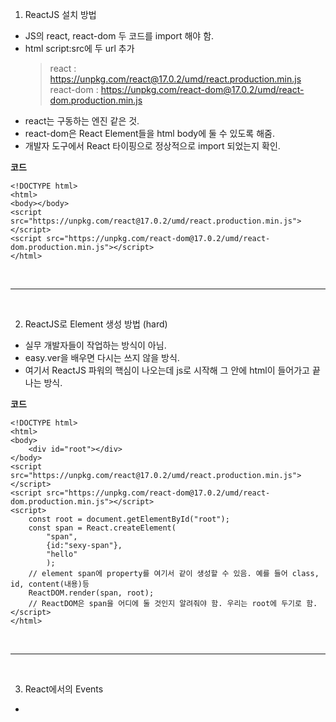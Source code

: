 1. ReactJS 설치 방법
- JS의 react, react-dom 두 코드를 import 해야 함.
- html script:src에 두 url 추가
    > react : https://unpkg.com/react@17.0.2/umd/react.production.min.js 
    > react-dom : https://unpkg.com/react-dom@17.0.2/umd/react-dom.production.min.js
- react는 구동하는 엔진 같은 것.
- react-dom은 React Element들을 html body에 둘 수 있도록 해줌.
- 개발자 도구에서 React 타이핑으로 정상적으로 import 되었는지 확인.

**코드**
```
<!DOCTYPE html>
<html>
<body></body>
<script src="https://unpkg.com/react@17.0.2/umd/react.production.min.js"></script>
<script src="https://unpkg.com/react-dom@17.0.2/umd/react-dom.production.min.js"></script>
</html>
```
<br/>

---
<br/>

2. ReactJS로 Element 생성 방법 (hard)
- 실무 개발자들이 작업하는 방식이 아님.
- easy.ver을 배우면 다시는 쓰지 않을 방식.
- 여기서 ReactJS 파워의 핵심이 나오는데 js로 시작해 그 안에 html이 들어가고 끝나는 방식.

**코드**
```
<!DOCTYPE html>
<html>
<body>
    <div id="root"></div>
</body>
<script src="https://unpkg.com/react@17.0.2/umd/react.production.min.js"></script>
<script src="https://unpkg.com/react-dom@17.0.2/umd/react-dom.production.min.js"></script>
<script>
    const root = document.getElementById("root");
    const span = React.createElement(
        "span", 
        {id:"sexy-span"}, 
        "hello"
        );
    // element span에 property를 여기서 같이 생성할 수 있음. 예를 들어 class, id, content(내용)등
    ReactDOM.render(span, root); 
    // ReactDOM은 span을 어디에 둘 것인지 알려줘야 함. 우리는 root에 두기로 함.
</script>
</html> 
```
<br/>

---
<br/>

3. React에서의 Events
- 


